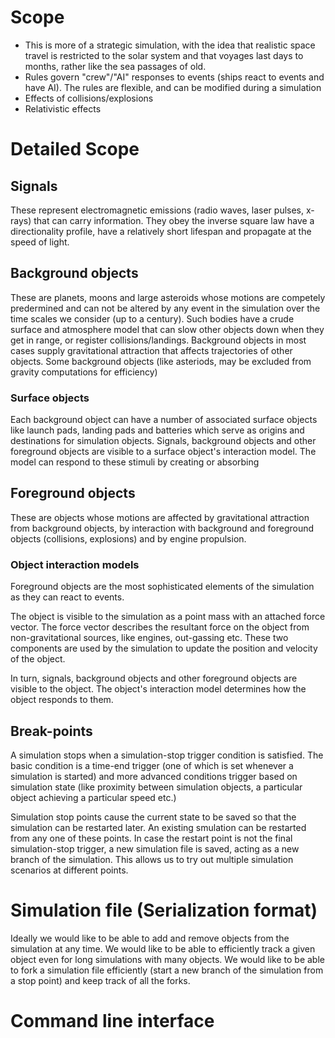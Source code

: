 Scope
=====

- This is more of a strategic simulation, with the idea that realistic space travel is restricted to the solar system and that voyages last days to months, rather like the sea passages of old. 
- Rules govern "crew"/"AI" responses to events (ships react to events and have AI). The rules are flexible, and can be modified during a simulation
- Effects of collisions/explosions
- Relativistic effects


Detailed Scope
==============

Signals
-------
These represent electromagnetic emissions (radio waves, laser pulses, x-rays) that can carry information. They obey the inverse square law have a directionality profile, have a relatively short lifespan and propagate at the speed of light. 


Background objects
-----------------
These are planets, moons and large asteroids whose motions are competely predermined and can not be altered by any event in the simulation over the time scales we consider (up to a century). Such bodies have a crude surface and atmosphere model that can slow other objects down when they get in range, or register collisions/landings. Background objects in most cases supply gravitational attraction that affects trajectories of other objects. Some background objects (like asteriods, may be excluded from gravity computations for efficiency)

### Surface objects
Each background object can have a number of associated surface objects like launch pads, landing pads and batteries which serve as origins and destinations for simulation objects. Signals, background objects and other foreground objects are visible to a surface object's interaction model. The model can respond to these stimuli by creating or absorbing  


Foreground objects
------------------
These are objects whose motions are affected by gravitational attraction from background objects, by interaction with background and foreground objects (collisions, explosions) and by engine propulsion. 

### Object interaction models
Foreground objects are the most sophisticated elements of the simulation as they can react to events. 

The object is visible to the simulation as a point mass with an attached force vector. The force vector describes the resultant force on the object from non-gravitational sources, like engines, out-gassing etc. These two components are used by the simulation to update the position and velocity of the object. 

In turn, signals, background objects and other foreground objects are visible to the object. The object's interaction model determines how the object responds to them. 

Break-points
------------
A simulation stops when a simulation-stop trigger condition is satisfied. The basic condition is a time-end trigger (one of which is set whenever a simulation is started) and more advanced conditions trigger based on simulation state (like proximity between simulation objects, a particular object achieving a particular speed etc.)

Simulation stop points cause the current state to be saved so that the simulation can be restarted later. An existing smulation can be restarted from any one of these points. In case the restart point is not the final simulation-stop trigger, a new simulation file is saved, acting as a new branch of the simulation. This allows us to try out multiple simulation scenarios at different points.


Simulation file (Serialization format)
======================================
Ideally we would like to be able to add and remove objects from the simulation at any time. We would like to be able to efficiently track a given object even for long simulations with many objects. We would like to be able to fork a simulation file efficiently (start a new branch of the simulation from a stop point) and keep track of all the forks. 


Command line interface
======================




